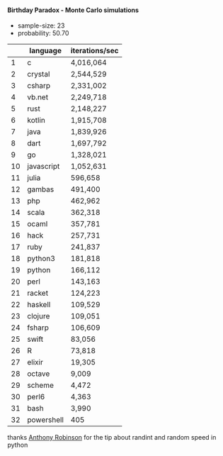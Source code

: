 #### Birthday Paradox - Monte Carlo simulations

* sample-size: 23
* probability: 50.70

| | language | iterations/sec |
|--|--|--|
1|c|4,016,064
2|crystal|2,544,529
3|csharp|2,331,002
4|vb.net|2,249,718
5|rust|2,148,227
6|kotlin|1,915,708
7|java|1,839,926
8|dart|1,697,792
9|go|1,328,021
10|javascript|1,052,631
11|julia|596,658
12|gambas|491,400
13|php|462,962
14|scala|362,318
15|ocaml|357,781
16|hack|257,731
17|ruby|241,837
18|python3|181,818
19|python|166,112
20|perl|143,163
21|racket|124,223
22|haskell|109,529
23|clojure|109,051
24|fsharp|106,609
25|swift|83,056
26|R|73,818
27|elixir|19,305
28|octave|9,009
29|scheme|4,472
30|perl6|4,363
31|bash|3,990
32|powershell|405

thanks [Anthony Robinson](https://github.com/anthonycrobinson) for the tip about randint and random speed in python
